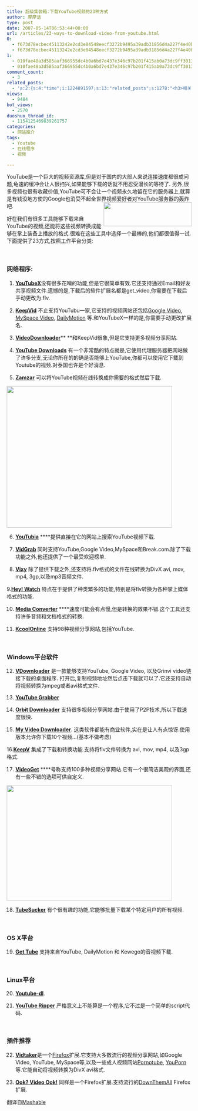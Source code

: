 ```yaml
---
title: 超级集装箱:下载YouTube视频的23种方式
author: 摩摩诘
type: post
date: 2007-05-14T06:53:44+00:00
url: /articles/23-ways-to-download-video-from-youtube.html
0:
  - f673d78ecbec45113242e2cd3e84548eecf3272b9495a39adb31856d4a227f4e40b5e6b498f27fe93cd7054de2a303b5
  - f673d78ecbec45113242e2cd3e84548eecf3272b9495a39adb31856d4a227f4e40b5e6b498f27fe93cd7054de2a303b5
1:
  - 010fae48a3d585aaf366955dc4b0a6bd7e437e346c97b201f415ab0a73dc9ff3013980aebbe243a8ed0ce0afb30c4d3d
  - 010fae48a3d585aaf366955dc4b0a6bd7e437e346c97b201f415ab0a73dc9ff3013980aebbe243a8ed0ce0afb30c4d3d
comment_count:
  - 3
related_posts:
  - 'a:2:{s:4:"time";i:1224891597;s:13:"related_posts";s:1278:"<h3>相关日志</h3><ul class="related_post"><li><a href="http://www.digglife.cn/articles/custom-preview-image-of-youtube-videos.html" title="自定义Youtube视频预览图">自定义Youtube视频预览图</a></li><li><a href="http://www.digglife.cn/articles/custom-flv-video-player.html" title="给博客打造个性化的FLV视频播放器.">给博客打造个性化的FLV视频播放器.</a></li><li><a href="http://www.digglife.cn/articles/watch-youtube-video-under-linux-commandline.html" title="惊叹!在Linux命令行模式下看YouTube视频.">惊叹!在Linux命令行模式下看YouTube视频.</a></li><li><a href="http://www.digglife.cn/articles/vista-theme-visual-style-download.html" title="7个漂亮的Vista主题(视觉样式)下载">7个漂亮的Vista主题(视觉样式)下载</a></li><li><a href="http://www.digglife.cn/articles/free-photoshop-brush.html" title="免费下载900多个Photoshop笔刷">免费下载900多个Photoshop笔刷</a></li><li><a href="http://www.digglife.cn/articles/wallpaper-windows7.html" title="9枚Windows 7高清壁纸">9枚Windows 7高清壁纸</a></li><li><a href="http://www.digglife.cn/articles/firefox-addons-weekly-issue3.html" title="一周Firefox扩展推荐-第三辑">一周Firefox扩展推荐-第三辑</a></li></ul>";}'
views:
  - 9484
bot_views:
  - 2570
duoshuo_thread_id:
  - 1154125469839261757
categories:
  - 网站推介
tags:
  - Youtube
  - 在线程序
  - 视频

---
```

YouTube是一个巨大的视频资源库,但是对于国内的大部人来说连接速度都很成问题,龟速的缓冲会让人很扫兴,如果能够下载的话就不用忍受漫长的等待了. 另外,很多视频也很有收藏价值,YouTube可不会让一个视频永久地留在它的服务器上,就算是有钱没地方使的Google也消受不起全世界视频爱好者对YouTube服务器的轰炸吧. <a atomicselection="true" href="https://www.digglife.net/wp-content/uploads/3/379/2007/05/windowslivewriteryoutube23-9687youtubenew2.png"><img border="0" align="right" width="240" src="https://www.digglife.net/wp-content/uploads/3/379/2007/05/windowslivewriteryoutube23-9687youtubenew-thumb3.png" height="65" style="border-width: 0px" /></a>

好在我们有很多工具能够下载来自YouTube的视频,还能将这些视频转换成能够在掌上装备上播放的格式.很难在这些工具中选择一个最棒的,他们都很值得一试.下面提供了23方式,按照工作平台分类:

  

### **网络程序:**

1. [**YouTubeX**][1]没有很多花哨的功能,但是它很简单有效.它还支持通过Email和好友共享视频文件.遗憾的是,下载后的软件扩展名都是get_video,你需要在下载后手动更改为.flv.

2. <a target="_blank" href="http://keepvid.com"><strong>KeepVid</strong></a> 不止支持YouTubu一家,它支持的视频网站还包括[Google Video][2], [MySpace Video][3], [DailyMotion][4] 等.和YouTubeX一样的是,你需要手动更改扩展名.

[][5]

3. [**VideoDownloader**][5]** **和KeepVid很象,但是它支持更多视频分享网站.

[][6]

4. <a target="_blank" href="http://www.downloadandsaveyoutubevideos.info/"><strong>YouTube Downloads</strong></a> 有一个非常酷的特点就是,它使用代理服务器把网站做了许多分支,无论你所在的的确是否能够上YouTube,你都可以使用它下载到Youtube的视频.对泰国也许是个好消息.

5. <a target="_blank" href="http://www.zamzar.com"><strong>Zamzar</strong></a> 可以将YouTube视频在线转换成你需要的格式然后下载.

<a atomicselection="true" href="https://www.digglife.net/wp-content/uploads/3/379/2007/05/windowslivewriteryoutube23-9687zamzar-ss5.jpg"><img width="450" src="https://www.digglife.net/wp-content/uploads/3/379/2007/05/windowslivewriteryoutube23-9687zamzar-ss-thumb3.jpg" height="384" /></a>

[][7]

6. <a target="_blank" href="http://www.youtubia.com"><strong>YouTubia</strong></a> ****提供直接在它的网站上搜索YouTube视频下载.

7. <a target="_blank" href="http://www.vidgrab.com"><strong>VidGrab</strong></a> 同时支持YouTube,Google Video,MySpace和Break.com.除了下载功能之外,他还提供了一个最受欢迎榜单.

[][8]

8. <a target="_blank" href="http://vixy.net"><strong>Vixy</strong></a> 除了提供下载之外,还支持将.flv格式的文件在线转换为DivX avi, mov, mp4, 3gp,以及mp3音频文件.

9.<a target="_blank" href="http://heywatch.com"><strong>Hey! Watch</strong></a> 特点在于提供了种类繁多的功能,特别是将flv转换为各种掌上媒体格式的功能.

10. [**Media Converter**][9] ****速度可能会有点慢,但是转换的效果不错.这个工具还支持许多音频和文档格式的转换.

[][10]

11. <a target="_blank" href="http://www.kcoolonline.com"><strong>KcoolOnline</strong></a> 支持98种视频分享网站,包括YouTube.
  
 

### **Windows平台软件**

12. <a target="_blank" href="http://www.softpedia.com/progDownload/VDownloader-Download-51327.html"><strong>VDownloader</strong></a> 是一款能够支持YouTube, Google Video, 以及Grinvi video链接下载的桌面程序. 打开后,复制视频地址然后点击下载就可以了.它还支持自动将视频转换为mpeg或者avi格式文件.

[][11]

13. <a target="_blank" href="http://www.download.com/Youtube-Grabber/3000-2071_4-10574801.html"><strong>YouTube Grabber</strong></a>

[][12]

14. <a target="_blank" href="http://www.orbitdownloader.com"><strong>Orbit Downloader</strong></a> 支持很多视频分享网站.由于使用了P2P技术,所以下载速度很快.

15. <a target="_blank" href="http://myvideodownloader.com"><strong>My Video Downloader</strong></a>. 这类软件都能有商业软件,实在是让人有点惊讶.使用版本允许你下载10个视频&#8230;(基本不做考虑)

[][13]

16.<a target="_blank" href="http://keepv.com"><strong>KeepV</strong></a> 集成了下载和转换功能.支持将flv文件转换为 avi, mov, mp4, 以及3gp格式.

17. <a target="_blank" href="http://nuclear-coffee.com/php/products.php"><strong>VideoGet</strong></a> ****号称支持100多种视频分享网站.它有一个很简洁美观的界面,还有一些不错的选项可供自定义.

<a atomicselection="true" href="https://www.digglife.net/wp-content/uploads/3/379/2007/05/windowslivewriteryoutube23-9687videoget-ss3.jpg"><img width="450" src="https://www.digglife.net/wp-content/uploads/3/379/2007/05/windowslivewriteryoutube23-9687videoget-ss-thumb1.jpg" height="313" /></a>

[][14]

18. <a target="_blank" href="http://www.newrad.com/software/tubesucker/"><strong>TubeSucker</strong></a> 有个很有趣的功能,它能够批量下载某个特定用户的所有视频.
  
 

### **OS X平台**

19. <a target="_blank" href="http://web.mac.com/simonvrel/iWeb/software/v.1.0.html"><strong>Get Tube</strong></a> 支持来自YouTube, DailyMotion 和 Kewego的音视频下载.
  
 

### **Linux平台**

20. <a target="_blank" href="http://www.nuxified.org/blog/download_youtube_video_files_with_youtube_dl"><strong>Youtube-dl</strong></a>.

[][15]

21. <a target="_blank" href="http://nlindblad.org/2007/04/08/youtube-ripper-collectors-edition/"><strong>YouTube Ripper</strong></a> 严格意义上不能算是一个程序,它不过是一个简单的script代码.
  
 

### **插件推荐**

22. <a target="_blank" href="http://www.vidtaker.com"><strong>Vidtaker</strong></a>是一个<a target="_blank" href="https://www.digglife.net/articles/category/firefox/">Firefox</a>扩展.它支持大多数流行的视频分享网站,如Google Video, YouTube, MySpace等,以及一些成人视频网站[Pornotube][16], [YouPorn][17]等.它能自动将视频转换为DivX avi格式.

23. <a target="_blank" href="http://addons.mozilla.org/en-US/firefox/addon/2584"><strong>Ook? Video Ook!</strong></a> 同样是一个Firefox扩展.支持流行的[DownThemAll][18] Firefox扩展.

翻译自<a target="_blank" href="http://mashable.com/">Mashable</a>

 [1]: http://www.youtubex.com
 [2]: http://mashable.com/2006/06/30/google-video-copies-youtube-serves-up-myspace-codes/
 [3]: http://mashable.com/2006/07/03/myspace-video-hits-back/
 [4]: http://mashable.com/2007/01/22/dailymotion/
 [5]: http://javimoya.com/blog/youtube_en.php
 [6]: http://www.downloadandsaveyoutubevideos.info
 [7]: http://www.youtubia.com
 [8]: http://vixy.net
 [9]: http://www.mediaconverter.org
 [10]: http://www.kcoolonline.com
 [11]: http://www.download.com/Youtube-Grabber/3000-2071_4-10574801.html
 [12]: http://www.orbitdownloader.com
 [13]: http://keepv.com
 [14]: http://www.newrad.com/software/tubesucker/
 [15]: http://nlindblad.org/2007/04/08/youtube-ripper-collectors-edition/
 [16]: http://mashable.com/2007/01/11/pornotube/
 [17]: http://mashable.com/2007/04/29/youporn/
 [18]: http://downthemall.mozdev.org/
